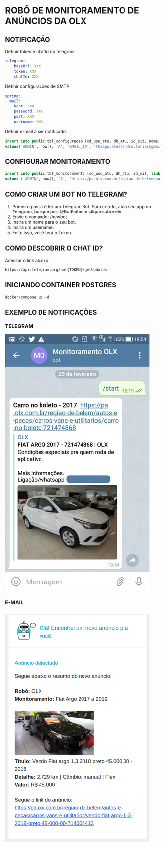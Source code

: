# ROBÔ DE MONITORAMENTO DE ANÚNCIOS DA OLX

## NOTIFICAÇÃO

Definir token e chatId do telegram

```yaml
telegram:
    baseUrl: XXX
    token: XXX
    chatId: XXX
```

Definir configurações de SMTP

```yaml
spring:
  mail:
    host: XXX
    password: XXX
    port: XXX
    username: XXX
```    

Definir e-mail a ser notificado

```sql
insert into public.tbl_configuracao (cd_usu_atu, dh_atu, id_sit, nome, valor) 
values('ADMIN', now(), 'A', 'EMAIL_TO', 'thiago.alessandro.farias@gmail.com');
```

## CONFIGURAR MONITORAMENTO

```sql
insert into public.tbl_monitoramento (cd_usu_atu, dh_atu, id_sit, link, titulo, bot) 
values ('ADMIN', now(), 'A', 'https://pa.olx.com.br/regiao-de-belem/autos-e-pecas/carros-vans-e-utilitarios/fiat/argo?re=38&rs=35&sf=1', 'Fiat Argo 2017 a 2019', 'OLX');
```
## COMO CRIAR UM BOT NO TELEGRAM?

1. Primeiro passo é ter um Telegram Bot. Para criá-lo, abra seu app do Telegram, busque por: @BotFather e clique sobre ele.
2. Envie o comando: /newbot.
3. Insira um nome para o seu bot.
4. Insira um username.
5. Feito isso, você terá o Token.

## COMO DESCOBRIR O CHAT ID?

Acessar o link abaixo:

```
https://api.telegram.org/bot{TOKEN}/getUpdates
```

## INICIANDO CONTAINER POSTGRES

```
docker-compose up -d
```

## EXEMPLO DE NOTIFICAÇÕES

### TELEGRAM

![alt text](https://github.com/thiagoalessandro/robo-monitoramento-olx/blob/master/exemplo/bot-notificacao-telegram.jpg "Notificação via telegram")

### E-MAIL

![alt text](https://github.com/thiagoalessandro/robo-monitoramento-olx/blob/master/exemplo/bot-notificacao-email.png "Notificação via e-mail")
